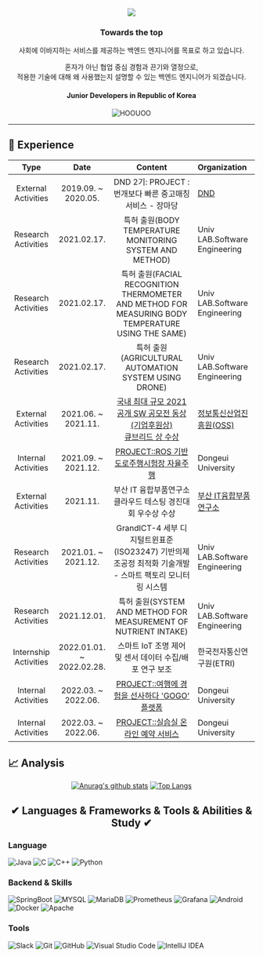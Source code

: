 <!--![header](https://capsule-render.vercel.app/api?type=waving&color=auto&height=200&section=header&text=PARK%20SUNO%20HO&fontSize=90&animation=twinkling&fontColor=c9d1d9)--> 
<h1 align="center">
  <a href="https://git.io/typing-svg">
    <img src = "https://readme-typing-svg.herokuapp.com?size=30&center=true&vCenter=true&lines=I'm+Park+Sungho+%F0%9F%91%8B;">
  </a>
</h1>
<h3 align ="center"> Towards the top </h3>
<p align ="center"> 사회에 이바지하는 서비스를 제공하는 백엔드 엔지니어를 목표로 하고 있습니다.</p>
<p align ="center"> 혼자가 아닌 협업 중심 경험과 끈기와 열정으로, </br>적용한 기술에 대해 왜 사용했는지 설명할 수 있는 백엔드 엔지니어가 되겠습니다. </p>
<h4 align = "center"> Junior Developers in Republic of Korea</h4>
<p align="center"> <img src="https://komarev.com/ghpvc/?username=HOOUOO&label=PROFILE+VIEWS" alt="HOOUOO"> 
<hr>

## 📆 Experience

|        Type         |          Date           |                           Content                           | Organization                                                  |
| :-----------------: | :---------------------: | :----------------------------------------------------------: | :----------------------------------------------------------- |
| External Activities | 2019.09. ~</br>2020.05. |  DND 2기: PROJECT : 번개보다 빠른 중고매칭 서비스 - 장마당   | [DND](https://dnd.ac/)                                       |
| Research Activities |       2021.02.17.      | 특허 출원(BODY TEMPERATURE MONITORING SYSTEM AND<br/>METHOD) | Univ LAB.Software Engineering                                |
| Research Activities |       2021.02.17.       | 특허 출원(FACIAL RECOGNITION<br/>THERMOMETER AND METHOD FOR MEASURING BODY TEMPERATURE USING THE SAME) | Univ LAB.Software Engineering                                |
| Research Activities |       2021.02.17.    |  특허 출원(AGRICULTURAL AUTOMATION SYSTEM USING<br/>DRONE)   | Univ LAB.Software Engineering                                |
| External Activities | 2021.06. ~</br>2021.11. | [국내 최대 규모 2021 공개 SW 공모전 동상(기업후원상)<br />큐브리드  상 수상](https://github.com/Hoouoo/Everyone-Tayo) | [정보통신산업진흥원(OSS)](https://www.oss.kr/dev_competition_activities/show/1410e6c2-8939-4806-8e81-16058edba58b?page=2) |
| Internal Activities |        2021.09. ~</br>2021.12.| [PROJECT::ROS 기반 도로주행시험장 자율주행](https://github.com/Hoouoo/ROS)| Dongeui University |
| External Activities |        2021.11.         | 부산 IT 융합부품연구소 클라우드 테스팅 경진대회 우수상 수상  | [부산 IT융합부품연구소](https://www.cidi.re.kr/bbs/board.php?bo_table=notice&wr_id=72) |
| Research Activities | 2021.01. ~</br>2021.12. | GrandICT-4 세부 디지털트윈표준(ISO23247) 기반의제조공정 최적화 기술개발 - 스마트 팩토리 모니터링 시스템 | Univ LAB.Software Engineering                                |
| Research Activities |       2021.12.01.       | 특허 출원(SYSTEM AND METHOD FOR MEASUREMENT OF<br/>NUTRIENT INTAKE) | Univ LAB.Software Engineering                                |
| Internship Activities |       2022.01.01. ~</br>2022.02.28.       | 스마트 IoT 조명 제어 및 센서 데이터 수집/배포 연구 보조  | 한국전자통신연구원(ETRI)                         |
| Internal Activities |        2022.03. ~</br>2022.06.| [PROJECT::여행에 경험을 선사하다 'GOGO' 플랫폼](https://github.com/Hoouoo/Freetraveler)| Dongeui University |
| Internal Activities |        2022.03. ~</br>2022.06.| [PROJECT::실습실 온라인 예약 서비스](https://github.com/Hoouoo/LabBookingSystem)| Dongeui University |


## 📈 Analysis
<div align=center>
 <div>
  
  [![Anurag's github stats](https://github-readme-stats.vercel.app/api?username=Hoouoo)](https://github.com/anuraghazra/github-readme-stats)
  [![Top Langs](https://github-readme-stats.vercel.app/api/top-langs/?username=Hoouoo&layout=compact)](https://github.com/anuraghazra/github-readme-stats)
  </div>
</div>


<h2 align="center">✔ Languages & Frameworks & Tools & Abilities & Study ✔</h2>  

### Language  
![Java](https://img.shields.io/badge/Java-FE2E2E?style=flat-square&logo=Java&logoColor=white)
![C](https://img.shields.io/badge/C-A8B9CC?style=flat-square&logo=C&logoColor=white)
![C++](https://img.shields.io/badge/C++-00599C?style=flat-square&logo=C%2B%2B&logoColor=white)
![Python](https://img.shields.io/badge/Python-3776AB?style=flat-square&logo=Python&logoColor=white)

### Backend & Skills
![SpringBoot](https://img.shields.io/badge/SpringBoot-6DB33F?style=flat-square&logo=SpringBoot&logoColor=white)
![MYSQL](https://img.shields.io/badge/MySQL-4479A1?style=flat-square&logo=MySQL&logoColor=white)
![MariaDB](https://img.shields.io/badge/MariaDB-003545?style=flat-square&logo=MariaDB&logoColor=white)
![Prometheus](https://img.shields.io/badge/Prometheus-BD1C2B?style=flat-square&logo=Prometheus&logoColor=white)
![Grafana](https://img.shields.io/badge/Grafana-F46800?style=flat-square&logo=Grafana&logoColor=white)
![Android](https://img.shields.io/badge/Android-3DDC84?style=flat-square&logo=Android&logoColor=white)
![Docker](https://img.shields.io/badge/Docker-2496ED?style=flat-square&logo=Docker&logoColor=white)
![Apache](https://img.shields.io/badge/Apache-D22128?style=flat-square&logo=Apache&logoColor=white)


### Tools
![Slack](https://img.shields.io/badge/Slack-E34F26?style=flat-square&logo=HTML5&logoColor=white)
![Git](https://img.shields.io/badge/Git-F05032?style=flat-square&logo=Git&logoColor=white)
![GitHub](https://img.shields.io/badge/GitHub-FFFFFF?style=flat-square&logo=GitHub&logoColor=black)
![Visual Studio Code](https://img.shields.io/badge/Visual_Studio_Code-007ACC?style=flat-square&logo=Visual-Studio-Code&logoColor=white)
![IntelliJ IDEA](https://img.shields.io/badge/IntelliJ_IDEA-E34F26?style=flat-square&logo=IntelliJ-IDEA&logoColor=white)



<!--|Type|Date|Contents|Organization|
|Student|2017.03 ~ 2023.2|Department of Computer Software Engineering|Dongeui University| -->
<!--h2 align="center"> Todo💦 </h2>  
<img src="https://img.shields.io/badge/React-61DAFB?style=flat-square&logo=React&logoColor=white" /-->

<!--
**Hoouoo/Hoouoo** is a ✨ _special_ ✨ repository because its `README.md` (this file) appears on your GitHub profile.

Here are some ideas to get you started:

- 🔭 I’m currently working on ...
- 🌱 I’m currently learning ...
- 👯 I’m looking to collaborate on ...
- 🤔 I’m looking for help with ...
- 💬 Ask me about ...
- 📫 How to reach me: ...
- 😄 Pronouns: ...
- ⚡ Fun fact: ...
-->
